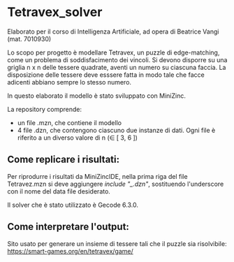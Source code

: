 # Tetravex_solver

Elaborato per il corso di Intelligenza Artificiale, ad opera di Beatrice Vangi (mat. 7010930)

Lo scopo per progetto è modellare Tetravex, un puzzle di edge-matching, come un problema di soddisfacimento dei vincoli.
Si devono disporre su una griglia n x n delle tessere quadrate, aventi un numero su ciascuna faccia. La disposizione delle tessere deve esssere fatta in modo tale che facce adicenti abbiano sempre lo stesso numero.

In questo elaborato il modello è stato sviluppato con MiniZinc.

La repository comprende:
- un file .mzn, che contiene il modello
- 4 file .dzn, che contengono ciascuno due instanze di dati. Ogni file è riferito a un diverso valore di n (∈ [ 3, 6 ])

## Come replicare i risultati:

Per riprodurre i risultati da MiniZincIDE, nella prima riga del file Tetravez.mzn si deve aggiungere *include "_.dzn"*, sostituendo l'underscore con il nome del data file desiderato.

Il solver che è stato utilizzato è Gecode 6.3.0.


## Come interpretare l'output:


Sito usato per generare un insieme di tessere tali che il puzzle sia risolvibile: https://smart-games.org/en/tetravex/game/
